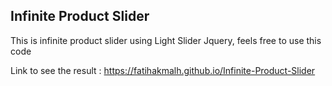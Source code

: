 ## Infinite Product Slider

This is infinite product slider using Light Slider Jquery, feels free to use this code

Link to see the result : https://fatihakmalh.github.io/Infinite-Product-Slider